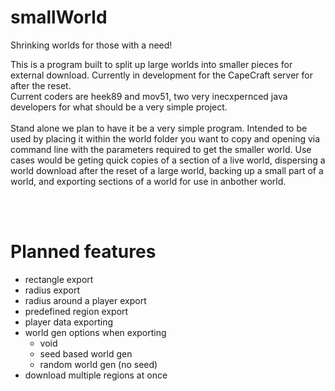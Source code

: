 # smallWorld  

Shrinking worlds for those with a need!
  
This is a program built to split up large worlds into smaller pieces for external download. Currently in development for the CapeCraft server for after the reset.<br/>
Current coders are heek89 and mov51, two very inecxpernced java developers for what should be a very simple project.
<br/><br/>
Stand alone we plan to have it be a very simple program. Intended to be used by placing it within the world folder you want to copy and opening via command line with the parameters required to get the smaller world. Use cases would be geting quick copies of a section of a live world, dispersing a world download after the reset of a large world, backing up a small part of a world, and exporting sections of a world for use in anbother world.<br/>

<br/><br/>
# Planned features  

- rectangle export
- radius export
- radius around a player export
- predefined region export
- player data exporting
- world gen options when exporting
  - void
  - seed based world gen
  - random world gen (no seed)
- download multiple regions at once

